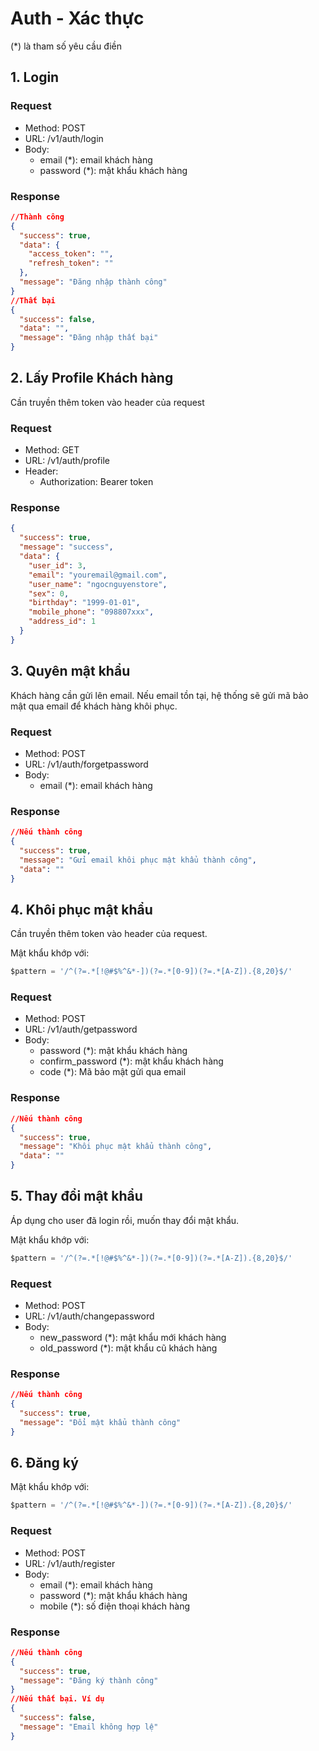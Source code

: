 # Auth - Xác thực

(*) là tham số yêu cầu điền

## 1. Login

### Request

- Method:  POST 
- URL: /v1/auth/login
- Body: 
    - email (*): email khách hàng
    - password (*): mật khẩu khách hàng

### Response

```json
//Thành công
{
  "success": true,
  "data": {
    "access_token": "",
    "refresh_token": ""
  },
  "message": "Đăng nhập thành công"
}
//Thất bại
{
  "success": false,
  "data": "",
  "message": "Đăng nhập thất bại"
}
```

## 2. Lấy Profile Khách hàng

Cần truyền thêm token vào header của request

### Request

- Method:  GET 
- URL: /v1/auth/profile
- Header: 
    - Authorization: Bearer token

### Response

```json
{
  "success": true,
  "message": "success",
  "data": {
    "user_id": 3,
    "email": "youremail@gmail.com",
    "user_name": "ngocnguyenstore",
    "sex": 0,
    "birthday": "1999-01-01",
    "mobile_phone": "098807xxx",
    "address_id": 1
  }
}

```

## 3. Quyên mật khẩu

Khách hàng cần gửi lên email. Nếu email tồn tại, hệ thống sẽ gửi mã bảo mật qua email để khách hàng khôi phục.

### Request

- Method:  POST 
- URL: /v1/auth/forgetpassword
- Body: 
    - email (*): email khách hàng
    
### Response

```json
//Nếu thành công
{
  "success": true,
  "message": "Gửi email khôi phục mật khẩu thành công",
  "data": ""
}

```

## 4. Khôi phục mật khẩu

Cần truyền thêm token vào header của request.

Mật khẩu khớp với:

```js
$pattern = '/^(?=.*[!@#$%^&*-])(?=.*[0-9])(?=.*[A-Z]).{8,20}$/'
```

### Request

- Method:  POST 
- URL: /v1/auth/getpassword
- Body: 
    - password (*): mật khẩu khách hàng
    - confirm_password (*): mật khẩu khách hàng
    - code (*): Mã bảo mật gửi qua email
    
### Response

```json
//Nếu thành công
{
  "success": true,
  "message": "Khôi phục mật khẩu thành công",
  "data": ""
}

```


## 5. Thay đổi mật khẩu

Áp dụng cho user đã login rồi, muốn thay đổi mật khẩu.

Mật khẩu khớp với:

```js
$pattern = '/^(?=.*[!@#$%^&*-])(?=.*[0-9])(?=.*[A-Z]).{8,20}$/'
```

### Request

- Method:  POST 
- URL: /v1/auth/changepassword
- Body: 
    - new_password (*): mật khẩu mới khách hàng
    - old_password (*): mật khẩu cũ khách hàng
    
### Response

```json
//Nếu thành công
{
  "success": true,
  "message": "Đổi mật khẩu thành công"
}

```

## 6. Đăng ký

Mật khẩu khớp với:

```js
$pattern = '/^(?=.*[!@#$%^&*-])(?=.*[0-9])(?=.*[A-Z]).{8,20}$/'
```

### Request

- Method:  POST 
- URL: /v1/auth/register
- Body: 
    - email (*): email khách hàng
    - password (*): mật khẩu khách hàng
    - mobile (*): số điện thoại khách hàng
    
### Response

```json
//Nếu thành công
{
  "success": true,
  "message": "Đăng ký thành công"
}
//Nếu thất bại. Ví dụ
{
  "success": false,
  "message": "Email không hợp lệ"
}
```